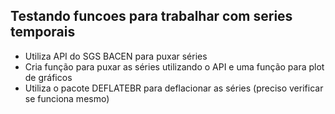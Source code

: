 ## Testando funcoes para trabalhar com series temporais
- Utiliza API do SGS BACEN para puxar séries
- Cria função para puxar as séries utilizando o API e uma função para plot de gráficos
- Utiliza o pacote DEFLATEBR para deflacionar as séries (preciso verificar se funciona mesmo)
